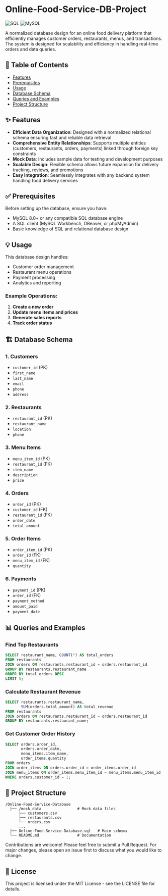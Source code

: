 # Online-Food-Service-DB-Project


![SQL](https://img.shields.io/badge/sql-varying-yellow.svg)
![MySQL](https://img.shields.io/badge/mysql-8.0+-blue.svg)

A normalized database design for an online food delivery platform that efficiently manages customer orders, restaurants, menus, and transactions. The system is designed for scalability and efficiency in handling real-time orders and data queries.

## 📝 Table of Contents

- [Features](#features)
- [Prerequisites](#prerequisites)
- [Usage](#usage)
- [Database Schema](#database-schema)
- [Queries and Examples](#queries-and-examples)
- [Project Structure](#project-structure)

## ✨ Features

- **Efficient Data Organization**: Designed with a normalized relational schema ensuring fast and reliable data retrieval
- **Comprehensive Entity Relationships**: Supports multiple entities (customers, restaurants, orders, payments) linked through foreign key constraints
- **Mock Data**: Includes sample data for testing and development purposes
- **Scalable Design**: Flexible schema allows future expansion for delivery tracking, reviews, and promotions
- **Easy Integration**: Seamlessly integrates with any backend system handling food delivery services

## ✅ Prerequisites

Before setting up the database, ensure you have:

- MySQL 8.0+ or any compatible SQL database engine
- A SQL client (MySQL Workbench, DBeaver, or phpMyAdmin)
- Basic knowledge of SQL and relational database design

## 💡 Usage

This database design handles:

- Customer order management
- Restaurant menu operations
- Payment processing
- Analytics and reporting

### Example Operations:

1. **Create a new order**
2. **Update menu items and prices**
3. **Generate sales reports**
4. **Track order status**

## 🏗️ Database Schema

### 1. Customers
- `customer_id` (PK)
- `first_name`
- `last_name`
- `email`
- `phone`
- `address`

### 2. Restaurants
- `restaurant_id` (PK)
- `restaurant_name`
- `location`
- `phone`

### 3. Menu Items
- `menu_item_id` (PK)
- `restaurant_id` (FK)
- `item_name`
- `description`
- `price`

### 4. Orders
- `order_id` (PK)
- `customer_id` (FK)
- `restaurant_id` (FK)
- `order_date`
- `total_amount`

### 5. Order Items
- `order_item_id` (PK)
- `order_id` (FK)
- `menu_item_id` (FK)
- `quantity`

### 6. Payments
- `payment_id` (PK)
- `order_id` (FK)
- `payment_method`
- `amount_paid`
- `payment_date`

## 📊 Queries and Examples

### Find Top Restaurants
```sql
SELECT restaurant_name, COUNT(*) AS total_orders
FROM restaurants
JOIN orders ON restaurants.restaurant_id = orders.restaurant_id
GROUP BY restaurants.restaurant_name
ORDER BY total_orders DESC
LIMIT 5;
```

### Calculate Restaurant Revenue
```sql
SELECT restaurants.restaurant_name, 
       SUM(orders.total_amount) AS total_revenue
FROM restaurants
JOIN orders ON restaurants.restaurant_id = orders.restaurant_id
GROUP BY restaurants.restaurant_name;
```

### Get Customer Order History
```sql
SELECT orders.order_id, 
       orders.order_date, 
       menu_items.item_name, 
       order_items.quantity
FROM orders
JOIN order_items ON orders.order_id = order_items.order_id
JOIN menu_items ON order_items.menu_item_id = menu_items.menu_item_id
WHERE orders.customer_id = 1;
```

## 📁 Project Structure

```
/Online-Food-Service-Database
  ├── /mock_data                # Mock data files
      ├── customers.csv
      ├── restaurants.csv
      └── orders.csv
      ...
  ├── Online-Food-Service-Database.sql   # Main schema
  └── README.md                 # Documentation
```


Contributions are welcome! Please feel free to submit a Pull Request. For major changes, please open an issue first to discuss what you would like to change.

## 📝 License

This project is licensed under the MIT License - see the LICENSE file for details.
